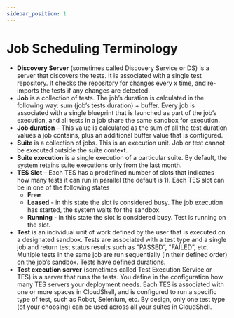```yaml
---
sidebar_position: 1
---
```


# Job Scheduling Terminology

- **Discovery Server** (sometimes called Discovery Service or DS) is a server that discovers the tests. It is associated with a single test repository. It checks the repository for changes every x time, and re-imports the tests if any changes are detected.
- **Job** is a collection of tests. The job’s duration is calculated in the following way: sum (job’s tests duration) + buffer. Every job is associated with a single blueprint that is launched as part of the job’s execution, and all tests in a job share the same sandbox for execution.
- **Job duration** – This value is calculated as the sum of all the test duration values a job contains, plus an additional buffer value that is configured.
- **Suite** is a collection of jobs. This is an execution unit. Job or test cannot be executed outside the suite context.
- **Suite execution** is a single execution of a particular suite. By default, the system retains suite executions only from the last month.
- **TES Slot** – Each TES has a predefined number of slots that indicates how many tests it can run in parallel (the default is 1). Each TES slot can be in one of the following states
    - **Free**
    - **Leased** \- in this state the slot is considered busy. The job execution has started, the system waits for the sandbox.
    - **Running** \- in this state the slot is considered busy. Test is running on the slot.
- **Test** is an individual unit of work defined by the user that is executed on a designated sandbox. Tests are associated with a test type and a single job and return test status results such as "PASSED”, "FAILED”, etc. Multiple tests in the same job are run sequentially (in their defined order) on the job’s sandbox. Tests have defined durations.
- **Test execution server** (sometimes called Test Execution Service or TES) is a server that runs the tests. You define in the configuration how many TES servers your deployment needs. Each TES is associated with one or more spaces in CloudShell, and is configured to run a specific type of test, such as Robot, Selenium, etc. By design, only one test type (of your choosing) can be used across all your suites in CloudShell.